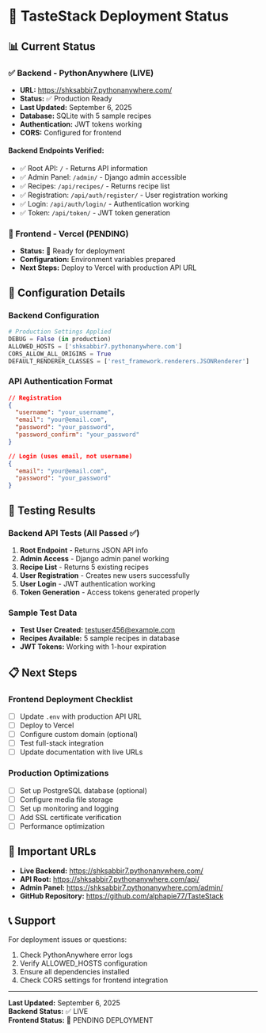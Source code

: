 # 🚀 TasteStack Deployment Status

## 📊 Current Status

### ✅ Backend - PythonAnywhere (LIVE)
- **URL:** https://shksabbir7.pythonanywhere.com/
- **Status:** ✅ Production Ready
- **Last Updated:** September 6, 2025
- **Database:** SQLite with 5 sample recipes
- **Authentication:** JWT tokens working
- **CORS:** Configured for frontend

#### Backend Endpoints Verified:
- ✅ Root API: `/` - Returns API information
- ✅ Admin Panel: `/admin/` - Django admin accessible
- ✅ Recipes: `/api/recipes/` - Returns recipe list
- ✅ Registration: `/api/auth/register/` - User registration working
- ✅ Login: `/api/auth/login/` - Authentication working
- ✅ Token: `/api/token/` - JWT token generation

### 🔄 Frontend - Vercel (PENDING)
- **Status:** 🔄 Ready for deployment
- **Configuration:** Environment variables prepared
- **Next Steps:** Deploy to Vercel with production API URL

## 🔧 Configuration Details

### Backend Configuration
```python
# Production Settings Applied
DEBUG = False (in production)
ALLOWED_HOSTS = ['shksabbir7.pythonanywhere.com']
CORS_ALLOW_ALL_ORIGINS = True
DEFAULT_RENDERER_CLASSES = ['rest_framework.renderers.JSONRenderer']
```

### API Authentication Format
```json
// Registration
{
  "username": "your_username",
  "email": "your@email.com", 
  "password": "your_password",
  "password_confirm": "your_password"
}

// Login (uses email, not username)
{
  "email": "your@email.com",
  "password": "your_password"
}
```

## 🧪 Testing Results

### Backend API Tests (All Passed ✅)
1. **Root Endpoint** - Returns JSON API info
2. **Admin Access** - Django admin panel working
3. **Recipe List** - Returns 5 existing recipes
4. **User Registration** - Creates new users successfully
5. **User Login** - JWT authentication working
6. **Token Generation** - Access tokens generated properly

### Sample Test Data
- **Test User Created:** testuser456@example.com
- **Recipes Available:** 5 sample recipes in database
- **JWT Tokens:** Working with 1-hour expiration

## 📋 Next Steps

### Frontend Deployment Checklist
- [ ] Update `.env` with production API URL
- [ ] Deploy to Vercel
- [ ] Configure custom domain (optional)
- [ ] Test full-stack integration
- [ ] Update documentation with live URLs

### Production Optimizations
- [ ] Set up PostgreSQL database (optional)
- [ ] Configure media file storage
- [ ] Set up monitoring and logging
- [ ] Add SSL certificate verification
- [ ] Performance optimization

## 🔗 Important URLs

- **Live Backend:** https://shksabbir7.pythonanywhere.com/
- **API Root:** https://shksabbir7.pythonanywhere.com/api/
- **Admin Panel:** https://shksabbir7.pythonanywhere.com/admin/
- **GitHub Repository:** https://github.com/alphapie77/TasteStack

## 📞 Support

For deployment issues or questions:
1. Check PythonAnywhere error logs
2. Verify ALLOWED_HOSTS configuration
3. Ensure all dependencies installed
4. Check CORS settings for frontend integration

---
**Last Updated:** September 6, 2025  
**Backend Status:** ✅ LIVE  
**Frontend Status:** 🔄 PENDING DEPLOYMENT